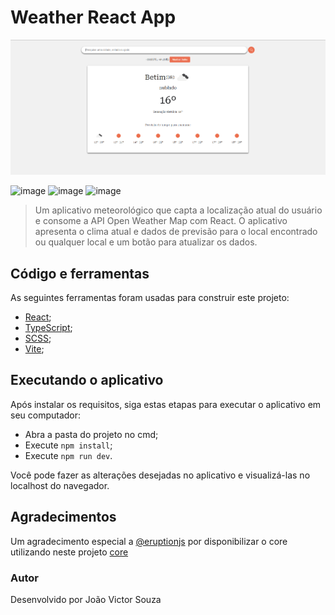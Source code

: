 # Weather React App

<img src="weather-react-app.png" alt="Banner do repositório">

![image](https://img.shields.io/github/languages/count/joaosouz4dev/weather-react-app?color=%23ffd103&style=for-the-badge)
![image](https://img.shields.io/github/languages/top/joaosouz4dev/weather-react-app?color=%23ffd103&style=for-the-badge)
![image](https://img.shields.io/github/repo-size/joaosouz4dev/weather-react-app?color=%23ffd103&style=for-the-badge)

> Um aplicativo meteorológico que capta a localização atual do usuário e consome a API Open Weather Map com React. O aplicativo apresenta o clima atual e dados de previsão para o local encontrado ou qualquer local e um botão para atualizar os dados.

## Código e ferramentas

As seguintes ferramentas foram usadas para construir este projeto:

* [React](https://reactjs.org);
* [TypeScript](https://typescriptlang.org/);
* [SCSS](https://sass-lang.com);
* [Vite](https://vitejs.dev/);

## Executando o aplicativo

Após instalar os requisitos, siga estas etapas para executar o aplicativo em seu computador:

* Abra a pasta do projeto no cmd;
* Execute `npm install`;
* Execute `npm run dev`.

Você pode fazer as alterações desejadas no aplicativo e visualizá-las no localhost do navegador.

## Agradecimentos

Um agradecimento especial a [@eruptionjs](https://github.com/eruptionjs) por disponibilizar o core utilizando neste projeto [core](https://github.com/eruptionjs/core)

### Autor

Desenvolvido por João Victor Souza
